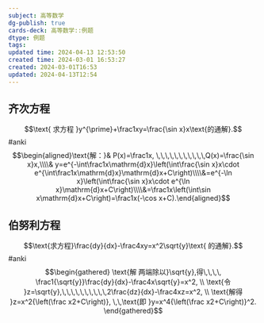```yaml
---
subject: 高等数学
dg-publish: true
cards-deck: 高等数学::例题
dtype: 例题
tags: 
updated time: 2024-04-13 12:53:50
created time: 2024-03-01 16:53:27
created: 2024-03-01T16:53
updated: 2024-04-13T12:54
---
```


## 齐次方程
$$\text{ 求方程 }y^{\prime}+\frac1xy=\frac{\sin x}x\text{的通解}.$$ #anki 
$$\begin{aligned}\text{解：}& P(x)=\frac1x, \,\,\,\,\,\,\,\,\,\,\,Q(x)=\frac{\sin x}x,\\\\& y=e^{-\int\frac1x\mathrm{d}x}\left(\int\frac{\sin x}x\cdot e^{\int\frac1x\mathrm{d}x}\mathrm{d}x+C\right)\\\\&=e^{-\ln x}\left(\int\frac{\sin x}x\cdot e^{\ln x}\mathrm{d}x+C\right)\\\\&=\frac1x\left(\int\sin x\mathrm{d}x+C\right)=\frac1x(-\cos x+C).\end{aligned}$$

## 伯努利方程
$$\text{求方程}\frac{dy}{dx}-\frac4xy=x^2\sqrt{y}\text{ 的通解}.$$ #anki 
$$\begin{gathered}
\text{解 两端除以}\sqrt{y},得\,\,\,\, \frac1{\sqrt{y}}\frac{dy}{dx}-\frac4x\sqrt{y}=x^2, \\
\text{令 }z=\sqrt{y},\,\,\,\,\,\,\,\,\,\,2\frac{dz}{dx}-\frac4xz=x^2, \\
\text{解得 }z=x^2{\left(\frac x2+C\right)}, \,\,\text{即 }y=x^4{\left(\frac x2+C\right)}^2. 
\end{gathered}$$